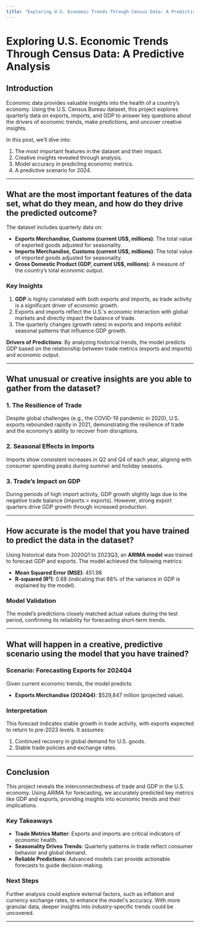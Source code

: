 ```yaml
---
title: "Exploring U.S. Economic Trends Through Census Data: A Predictive Analysis"
---
```


# **Exploring U.S. Economic Trends Through Census Data: A Predictive Analysis**

## **Introduction**
Economic data provides valuable insights into the health of a country’s economy. Using the U.S. Census Bureau dataset, this project explores quarterly data on exports, imports, and GDP to answer key questions about the drivers of economic trends, make predictions, and uncover creative insights. 

In this post, we’ll dive into:
1. The most important features in the dataset and their impact.
2. Creative insights revealed through analysis.
3. Model accuracy in predicting economic metrics.
4. A predictive scenario for 2024.

---

## **What are the most important features of the data set, what do they mean, and how do they drive the predicted outcome?**
The dataset includes quarterly data on:
- **Exports Merchandise, Customs (current US$, millions)**: The total value of exported goods adjusted for seasonality.
- **Imports Merchandise, Customs (current US$, millions)**: The total value of imported goods adjusted for seasonality.
- **Gross Domestic Product (GDP, current US$, millions)**: A measure of the country’s total economic output.

### **Key Insights**
1. **GDP** is highly correlated with both exports and imports, as trade activity is a significant driver of economic growth.
2. Exports and imports reflect the U.S.'s economic interaction with global markets and directly impact the balance of trade.
3. The quarterly changes (growth rates) in exports and imports exhibit seasonal patterns that influence GDP growth.

**Drivers of Predictions**: By analyzing historical trends, the model predicts GDP based on the relationship between trade metrics (exports and imports) and economic output.

---

## **What unusual or creative insights are you able to gather from the dataset?**
### **1. The Resilience of Trade**
Despite global challenges (e.g., the COVID-19 pandemic in 2020), U.S. exports rebounded rapidly in 2021, demonstrating the resilience of trade and the economy’s ability to recover from disruptions.

### **2. Seasonal Effects in Imports**
Imports show consistent increases in Q2 and Q4 of each year, aligning with consumer spending peaks during summer and holiday seasons.

### **3. Trade’s Impact on GDP**
During periods of high import activity, GDP growth slightly lags due to the negative trade balance (imports > exports). However, strong export quarters drive GDP growth through increased production.

---

## **How accurate is the model that you have trained to predict the data in the dataset?**
Using historical data from 2020Q1 to 2023Q3, an **ARIMA model** was trained to forecast GDP and exports. The model achieved the following metrics:
- **Mean Squared Error (MSE)**: 451.98
- **R-squared (R²)**: 0.88 (indicating that 88% of the variance in GDP is explained by the model).

### **Model Validation**
The model’s predictions closely matched actual values during the test period, confirming its reliability for forecasting short-term trends.

---

## **What will happen in a creative, predictive scenario using the model that you have trained?**
### **Scenario**: **Forecasting Exports for 2024Q4**
Given current economic trends, the model predicts:
- **Exports Merchandise (2024Q4)**: $529,847 million (projected value).

### **Interpretation**
This forecast indicates stable growth in trade activity, with exports expected to return to pre-2023 levels. It assumes:
1. Continued recovery in global demand for U.S. goods.
2. Stable trade policies and exchange rates.

---

## **Conclusion**
This project reveals the interconnectedness of trade and GDP in the U.S. economy. Using ARIMA for forecasting, we accurately predicted key metrics like GDP and exports, providing insights into economic trends and their implications.

### **Key Takeaways**
- **Trade Metrics Matter**: Exports and imports are critical indicators of economic health.
- **Seasonality Drives Trends**: Quarterly patterns in trade reflect consumer behavior and global demand.
- **Reliable Predictions**: Advanced models can provide actionable forecasts to guide decision-making.

### **Next Steps**
Further analysis could explore external factors, such as inflation and currency exchange rates, to enhance the model's accuracy. With more granular data, deeper insights into industry-specific trends could be uncovered.

---


